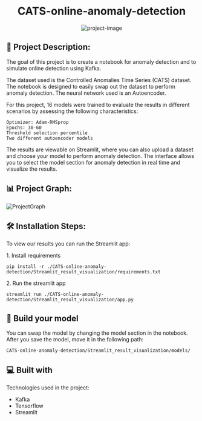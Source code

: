 <h1 align="center" id="title">CATS-online-anomaly-detection</h1>

<p align="center"><img src="https://socialify.git.ci/SimArgentino/CATS-online-anomaly-detection/image?description=1&amp;font=Bitter&amp;language=1&amp;name=1&amp;owner=1&amp;pattern=Brick%20Wall&amp;tab=readme-ov-file%3Flanguage%3D1&amp;theme=Light" alt="project-image"></p>

<h2>📜 Project Description:</h2>

The goal of this project is to create a notebook for anomaly detection and to simulate online detection using Kafka.

The dataset used is the Controlled Anomalies Time Series (CATS) dataset. The notebook is designed to easily swap out the dataset to perform anomaly detection. The neural network used is an Autoencoder.

For this project, 16 models were trained to evaluate the results in different scenarios by assessing the following characteristics:

    Optimizer: Adam-RMSprop
    Epochs: 30-60
    Threshold selection percentile
    Two different autoencoder models

The results are viewable on Streamlit, where you can also upload a dataset and choose your model to perform anomaly detection. The interface allows you to select the model section for anomaly detection in real time and visualize the results.

<h2>📊 Project Graph:</h2>
  
  ![ProjectGraph](https://github.com/SimArgentino/CATS-online-anomaly-detection/assets/93777986/617f1036-a83a-4aff-9444-5c033e9b20ea)



<h2>🛠️ Installation Steps:</h2>
<p>To view our results you can run the Streamlit app:</p>

<p>1. Install requirements</p>

```
pip install -r ./CATS-online-anomaly-detection/Streamlit_result_visualization/requirements.txt
```

<p>2. Run the streamlit app</p>

```
streamlit run ./CATS-online-anomaly-detection/Streamlit_result_visualization/app.py
```

<h2>🫵 Build your model </h2>
You can swap the model by changing the model section in the notebook.
After you save the model, move it in the following path:    

```
CATS-online-anomaly-detection/Streamlit_result_visualization/models/
```

<h2>💻 Built with</h2>

Technologies used in the project:

*   Kafka
*   Tensorflow
*   Streamlit
